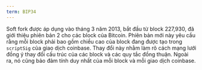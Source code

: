 ```yaml
---
term: BIP34
---
```


Soft fork được áp dụng vào tháng 3 năm 2013, bắt đầu từ block 227,930, đã giới thiệu phiên bản 2 cho các block của Bitcoin. Phiên bản mới này yêu cầu rằng mỗi block phải bao gồm chiều cao của block đang được tạo trong `scriptSig` của giao dịch coinbase. Thay đổi này nhằm làm rõ cách mạng lưới đồng ý thay đổi cấu trúc của các block và các quy tắc đồng thuận. Ngoài ra, nó cũng bảo đảm tính duy nhất của mỗi block và mỗi giao dịch coinbase.